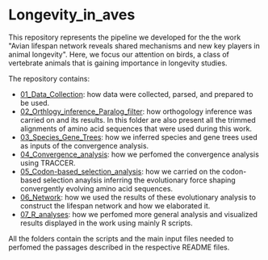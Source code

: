 # Longevity_in_aves

This repository represents the pipeline we developed for the the work "Avian lifespan network reveals shared mechanisms and new key players in animal longevity". Here, we focus our attention on birds, a class of vertebrate animals that is gaining importance in longevity studies.

The repository contains:

- [01_Data_Collection](./01_Data_Collection): how data were collected, parsed, and prepared to be used.
- [02_Orthlogy_inference_Paralog_filter](./01_Orthlogy_inference_Paralog_filter/): how orthogology inference was carried on and its results. In this folder are also present all the trimmed alignments of amino acid sequences that were used during this work.
- [03_Species_Gene_Trees](./02_Species_Gene_Trees/): how we inferred species and gene trees used as inputs of the convergence analysis.
- [04_Convergence_analysis](./03_Convergence_analysis/): how we perfomed the convergence analysis using TRACCER.
- [05_Codon-based_selection_analysis](./04_Codon-based_selection_analysis/): how we carried on the codon-based selection anaylsis inferring the evolutionary force shaping convergently evolving amino acid sequences.
- [06_Network](./05_Network/): how we used the results of these evolutionary analysis to construct the lifespan network and how we elaborated it.
- [07_R_analyses](./06_R_analyses/): how we perfomed more general analysis and visualized results displayed in the work using mainly R scripts.

All the folders contain the scripts and the main input files needed to perfomed the passages described in the respective README files.
